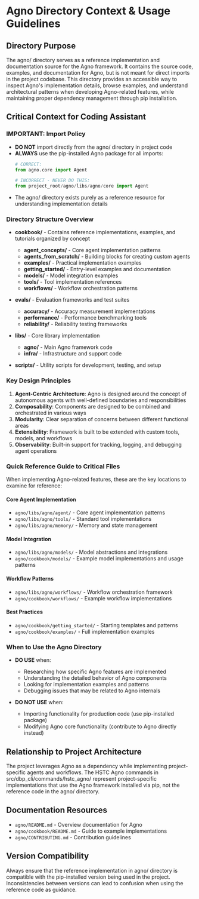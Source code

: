 # Agno Directory Context & Usage Guidelines

## Directory Purpose
The agno/ directory serves as a reference implementation and documentation source for the Agno framework. It contains the source code, examples, and documentation for Agno, but is not meant for direct imports in the project codebase. This directory provides an accessible way to inspect Agno's implementation details, browse examples, and understand architectural patterns when developing Agno-related features, while maintaining proper dependency management through pip installation.

## Critical Context for Coding Assistant

### IMPORTANT: Import Policy
- **DO NOT** import directly from the agno/ directory in project code
- **ALWAYS** use the pip-installed Agno package for all imports:
  ```python
  # CORRECT:
  from agno.core import Agent
  
  # INCORRECT - NEVER DO THIS:
  from project_root/agno/libs/agno/core import Agent
  ```
- The agno/ directory exists purely as a reference resource for understanding implementation details

### Directory Structure Overview
- **cookbook/** - Contains reference implementations, examples, and tutorials organized by concept
  - **agent_concepts/** - Core agent implementation patterns
  - **agents_from_scratch/** - Building blocks for creating custom agents
  - **examples/** - Practical implementation examples
  - **getting_started/** - Entry-level examples and documentation
  - **models/** - Model integration examples
  - **tools/** - Tool implementation references
  - **workflows/** - Workflow orchestration patterns
  
- **evals/** - Evaluation frameworks and test suites
  - **accuracy/** - Accuracy measurement implementations
  - **performance/** - Performance benchmarking tools
  - **reliability/** - Reliability testing frameworks
  
- **libs/** - Core library implementation
  - **agno/** - Main Agno framework code
  - **infra/** - Infrastructure and support code
  
- **scripts/** - Utility scripts for development, testing, and setup

### Key Design Principles
1. **Agent-Centric Architecture**: Agno is designed around the concept of autonomous agents with well-defined boundaries and responsibilities
2. **Composability**: Components are designed to be combined and orchestrated in various ways
3. **Modularity**: Clear separation of concerns between different functional areas
4. **Extensibility**: Framework is built to be extended with custom tools, models, and workflows
5. **Observability**: Built-in support for tracking, logging, and debugging agent operations

### Quick Reference Guide to Critical Files

When implementing Agno-related features, these are the key locations to examine for reference:

#### Core Agent Implementation
- `agno/libs/agno/agent/` - Core agent implementation patterns
- `agno/libs/agno/tools/` - Standard tool implementations
- `agno/libs/agno/memory/` - Memory and state management

#### Model Integration
- `agno/libs/agno/models/` - Model abstractions and integrations
- `agno/cookbook/models/` - Example model implementations and usage patterns

#### Workflow Patterns
- `agno/libs/agno/workflows/` - Workflow orchestration framework
- `agno/cookbook/workflows/` - Example workflow implementations

#### Best Practices
- `agno/cookbook/getting_started/` - Starting templates and patterns
- `agno/cookbook/examples/` - Full implementation examples

### When to Use the Agno Directory
- **DO USE** when:
  - Researching how specific Agno features are implemented
  - Understanding the detailed behavior of Agno components
  - Looking for implementation examples and patterns
  - Debugging issues that may be related to Agno internals
  
- **DO NOT USE** when:
  - Importing functionality for production code (use pip-installed package)
  - Modifying Agno core functionality (contribute to Agno directly instead)

## Relationship to Project Architecture
The project leverages Agno as a dependency while implementing project-specific agents and workflows. The HSTC Agno commands in src/dbp_cli/commands/hstc_agno/ represent project-specific implementations that use the Agno framework installed via pip, not the reference code in the agno/ directory.

## Documentation Resources
- `agno/README.md` - Overview documentation for Agno
- `agno/cookbook/README.md` - Guide to example implementations
- `agno/CONTRIBUTING.md` - Contribution guidelines

## Version Compatibility
Always ensure that the reference implementation in agno/ directory is compatible with the pip-installed version being used in the project. Inconsistencies between versions can lead to confusion when using the reference code as guidance.

